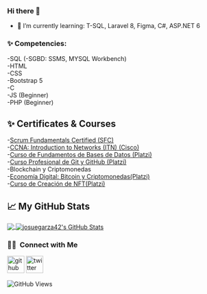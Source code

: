 ### Hi there 👋

- 🌱 I’m currently learning: T-SQL, Laravel 8, Figma, C#, ASP.NET 6

### ✨ Competencies: 
-SQL (-SGBD: SSMS, MYSQL Workbench) <br>
-HTML <br>
-CSS <br>
-Bootstrap 5 <br>
-C <br>
-JS (Beginner) <br>
-PHP (Beginner)

## ✨ Certificates & Courses
-[Scrum Fundamentals Certified (SFC) ](https://c46e136a583f7e334124-ac22991740ab4ff17e21daf2ed577041.ssl.cf1.rackcdn.com/Certificate/ScrumFundamentalsCertified-JosueIsraelGarza-914236.pdf)<br>
 -[CCNA: Introduction to Networks (ITN) (Cisco)](https://www.credly.com/badges/985cc9d4-b93b-4d70-96ac-9a9e61c54b2b/public_url) <br>
 -[Curso de Fundamentos de Bases de Datos (Platzi)](https://platzi.com/p/josuegarza42/curso/1566-bd/diploma/detalle/) <br>
 -[Curso Profesional de Git y GitHub (Platzi)](https://platzi.com/p/josuegarza42/curso/1557-git-github/diploma/detalle/)<br>
 -Blockchain y Criptomonedas<br>
  -[Economía Digital: Bitcoin y Criptomonedas(Platzi)](https://platzi.com/p/josuegarza42/curso/2452-economia-digital/diploma/detalle/)<br>
  -[Curso de Creación de NFT(Platzi)](https://platzi.com/p/josuegarza42/curso/2377-nfts/diploma/detalle/)<br>
  
 

## &#x1f4c8; My GitHub Stats

<a href="https://github.com/josuegarza42/josuegarza42">
  <img align="center" src="https://github-readme-stats.vercel.app/api/top-langs/?username=josuegarza42&title_color=ffffff&text_color=c9cacc&icon_color=2bbc8a&bg_color=1d1f21"/>
</a>

<a href="https://github.com/josuegarza42/josuegarza42">
  <img align="center" src="https://github-readme-stats.vercel.app/api?username=josuegarza42&show_icons=true&line_height=27&count_private=true&title_color=ffffff&text_color=c9cacc&icon_color=2bbc8a&bg_color=1d1f21" alt="josuegarza42's GitHub Stats" />
</a>

<!--- [![trophy](https://github-profile-trophy.vercel.app/?username=josuegarza42&theme=gruvbox&row=1&column=7)](https://github.com/ryo-ma/github-profile-trophy) -->

### 🤝🏻 &nbsp;Connect with Me

 [<img src='https://cdn.jsdelivr.net/npm/simple-icons@3.0.1/icons/github.svg' alt='github' height='40'>](https://github.com/Devsthink) 
 [<img src='https://cdn.jsdelivr.net/npm/simple-icons@3.0.1/icons/twitter.svg' alt='twitter' height='40'>](https://twitter.com/josuegarza42) 
 
 ![GitHub Views](https://komarev.com/ghpvc/?username=josuegarza42&color=2685BF)
